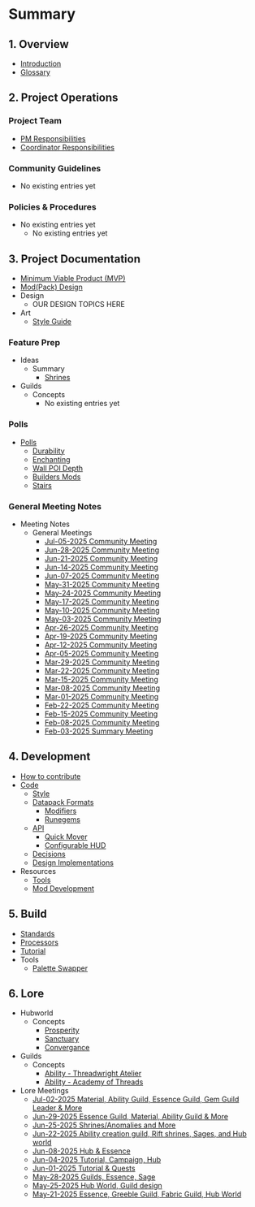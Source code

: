 # Summary

## 1. Overview
- [Introduction](README.md)
- [Glossary](glossary.md)

## 2. Project Operations

### Project Team
- [PM Responsibilities](project-team/pmresponsibilities)
- [Coordinator Responsibilities](project-team/coordinator-responsibilities)

### Community Guidelines
- No existing entries yet

### Policies & Procedures
- No existing entries yet
  - No existing entries yet

## 3. Project Documentation
- [Minimum Viable Product (MVP)](mvp.md)
- [Mod(Pack) Design](design/DesignDocHome.md)
- Design
    - OUR DESIGN TOPICS HERE
- Art
    - [Style Guide](art/style-guide/README.md)

### Feature Prep
- Ideas
    - Summary
        - [Shrines](ideas/summary/pitch-prep-shrines.md)
- Guilds
    - Concepts
        - No existing entries yet

### Polls
- [Polls](polls/polls.md)
    - [Durability](polls/durability.md)
    - [Enchanting](polls/enchanting.md)
    - [Wall POI Depth](polls/Wall%20depth%20Poll.md)
    - [Builders Mods](polls/Decorative%20&%20Building%20Block%20Mods%20Poll.md)
    - [Stairs](polls/Stairs%20Poll.md)

### General Meeting Notes
- Meeting Notes
    - General Meetings
        - [Jul-05-2025 Community Meeting](meetings/2025/07/2025-Jul-05-General-Meeting-Notes.md)
        - [Jun-28-2025 Community Meeting](meetings/2025/06/2025-Jun-28-General-Meeting-Notes.md)
        - [Jun-21-2025 Community Meeting](meetings/2025/06/2025-Jun-21-General-Meeting-Notes.md)
        - [Jun-14-2025 Community Meeting](meetings/2025/06/2025-Jun-14-General-Meeting-Notes.md)
        - [Jun-07-2025 Community Meeting](meetings/2025/06/2025-Jun-07-General-Meeting-Notes.md)
        - [May-31-2025 Community Meeting](meetings/2025/05/2025-May-31-General-Meeting-Notes.md)
        - [May-24-2025 Community Meeting](meetings/2025/05/2025-May-24-General-Meeting-Notes.md)
        - [May-17-2025 Community Meeting](meetings/2025/05/2025-May-17-General-Meeting-Notes.md)
        - [May-10-2025 Community Meeting](meetings/2025/05/2025-May-10-General-Meeting-Notes.md)
        - [May-03-2025 Community Meeting](meetings/2025/05/2025-May-03-General-Meeting-Notes.md)
        - [Apr-26-2025 Community Meeting](meetings/2025/04/2025-Apr-26-General-Meeting-Notes.md)
        - [Apr-19-2025 Community Meeting](meetings/2025/04/2025-Apr-19-General-Meeting-Notes.md)
        - [Apr-12-2025 Community Meeting](meetings/2025/04/2025-Apr-12-General-Meeting-Notes.md)
        - [Apr-05-2025 Community Meeting](meetings/2025/04/2025-Apr-05-General-Meeting-Notes.md)
        - [Mar-29-2025 Community Meeting](meetings/2025/03/2025-Mar-29-General-Meeting-Notes.md)
        - [Mar-22-2025 Community Meeting](meetings/2025/03/2025-Mar-22-General-Meeting-Notes.md)
        - [Mar-15-2025 Community Meeting](meetings/2025/03/2025-Mar-15-General-Meeting-Notes.md)
        - [Mar-08-2025 Community Meeting](meetings/2025/03/2025-Mar-08-General-Meeting-Notes.md)
        - [Mar-01-2025 Community Meeting](meetings/2025/03/2025-Mar-01-General-Meeting-Notes.md)
        - [Feb-22-2025 Community Meeting](meetings/2025/02/2025-Feb-22-General-Meeting-Notes.md)
        - [Feb-15-2025 Community Meeting](meetings/2025/02/2025-Feb-15-General-Meeting-Notes.md)
        - [Feb-08-2025 Community Meeting](meetings/2025/02/2025-Feb-08-General-Meeting-Notes.md)
        - [Feb-03-2025 Summary Meeting](meetings/2025/02/2025-Feb-03-Summary-Meeting-Notes.md)

## 4. Development
- [How to contribute](contribute.md)
- [Code](code/README.md)
    - [Style](code/style/style.md)
    - [Datapack Formats](code/datapack/datapack-formats.md)
        - [Modifiers](code/datapack/format/modifiers.md)
        - [Runegems](code/datapack/format/runegems.md)
    - [API](code/api/api.md)
        - [Quick Mover](code/api/quickmover.md)
        - [Configurable HUD](code/api/configurable-hud.md)
    - [Decisions](code/decisions/decisions.md)
    - [Design Implementations](code/design/design-implementation.md)
- Resources
    - [Tools](resources/tools/README.md)
    - [Mod Development](resources/mod-development.md)

## 5. Build
- [Standards](builds/standards.md)
- [Processors](builds/processors.md)
- [Tutorial](builds/tutorial.md)
- Tools
    - [Palette Swapper](resources/tools/palette-swapper.md)

## 6. Lore
- Hubworld
    - Concepts
        - [Prosperity](lore/topic/hubworld/concepts/Lore-Concept-Hubworld-1.md)
        - [Sanctuary](lore/topic/hubworld/concepts/Lore-Concept-Hubworld-2.md)
        - [Convergance](lore/topic/hubworld/concepts/Lore-Concept-Hubworld-3.md)
- Guilds
    - Concepts
        - [Ability - Threadwright Atelier](lore/concepts/guilds/ability/threadwrightatelier/concept-guild-ability-threadwrightatelier.md)
        - [Ability - Academy of Threads](lore/concepts/guilds/ability/academyofthreads/concept-guild-ability-academyofthreads.md)
- Lore Meetings
    - [Jul-02-2025 Material, Ability Guild, Essence Guild, Gem Guild Leader & More](lore/meetings/2025-Jul-02-Lore-Meeting-Notes.md)
    - [Jun-29-2025 Essence Guild, Material, Ability Guild & More](lore/meetings/2025-Jun-29-Lore-Meeting-Notes.md)
    - [Jun-25-2025 Shrines/Anomalies and More](lore/meetings/2025-Jun-25-Lore-Meeting-Notes.md)
    - [Jun-22-2025 Ability creation guild, Rift shrines, Sages, and Hub world](lore/meetings/2025-Jun-22-Lore-Meeting-Notes.md)
    - [Jun-08-2025 Hub & Essence](lore/meetings/2025-Jun-08-Lore-Meeting-Notes)
    - [Jun-04-2025 Tutorial, Campaign, Hub](lore/meetings/2025-Jun-04-Lore-Meeting-Notes)
    - [Jun-01-2025 Tutorial & Quests](lore/meetings/2025-Jun-01-Lore-Meeting-Notes)
    - [May-28-2025 Guilds, Essence, Sage](lore/meetings/2025-May-28-Lore-Meeting-Notes.md)
    - [May-25-2025 Hub World, Guild design](lore/meetings/2025-May-25-Lore-Meeting-Notes.md)
    - [May-21-2025 Essence, Greeble Guild, Fabric Guild, Hub World](lore/meetings/2025-May-21-Lore-Meeting-Notes.md)
